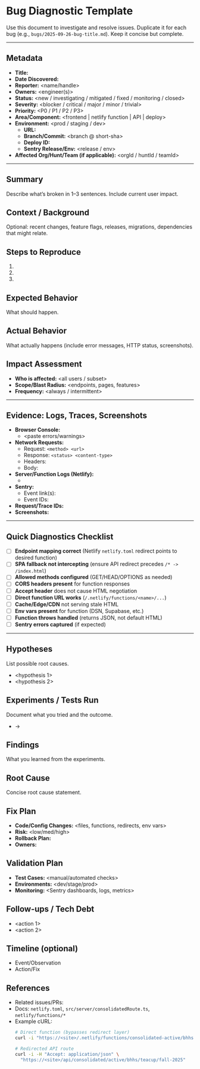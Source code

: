 # Bug Diagnostic Template

Use this document to investigate and resolve issues. Duplicate it for each bug (e.g., `bugs/2025-09-26-bug-title.md`). Keep it concise but complete.

---

## Metadata
- **Title:** <one-line summary>
- **Date Discovered:** <YYYY-MM-DD>
- **Reporter:** <name/handle>
- **Owners:** <engineer(s)>
- **Status:** <new / investigating / mitigated / fixed / monitoring / closed>
- **Severity:** <blocker / critical / major / minor / trivial>
- **Priority:** <P0 / P1 / P2 / P3>
- **Area/Component:** <frontend | netlify function | API | deploy>
- **Environment:** <prod / staging / dev>  
  - **URL:** <page or endpoint>
  - **Branch/Commit:** <branch @ short-sha>
  - **Deploy ID:** <Netlify deploy id>
  - **Sentry Release/Env:** <release / env>
- **Affected Org/Hunt/Team (if applicable):** <orgId / huntId / teamId>

---

## Summary
Describe what’s broken in 1–3 sentences. Include current user impact.

## Context / Background
Optional: recent changes, feature flags, releases, migrations, dependencies that might relate.

## Steps to Reproduce
1. <step>
2. <step>
3. <step>

## Expected Behavior
What should happen.

## Actual Behavior
What actually happens (include error messages, HTTP status, screenshots).

## Impact Assessment
- **Who is affected:** <all users / subset>  
- **Scope/Blast Radius:** <endpoints, pages, features>
- **Frequency:** <always / intermittent>

---

## Evidence: Logs, Traces, Screenshots
- **Browser Console:**
  - <paste errors/warnings>
- **Network Requests:**
  - Request: `<method> <url>`
  - Response: `<status> <content-type>`  
  - Headers: <relevant headers>
  - Body: <relevant payload>
- **Server/Function Logs (Netlify):**
  - <link to function logs or pasted excerpts>
- **Sentry:**
  - Event link(s): <url>
  - Event IDs: <ids>
- **Request/Trace IDs:** <ids>
- **Screenshots:** <paths or links>

---

## Quick Diagnostics Checklist
- [ ] **Endpoint mapping correct** (Netlify `netlify.toml` redirect points to desired function)
- [ ] **SPA fallback not intercepting** (ensure API redirect precedes `/* -> /index.html`)
- [ ] **Allowed methods configured** (GET/HEAD/OPTIONS as needed)
- [ ] **CORS headers present** for function responses
- [ ] **Accept header** does not cause HTML negotiation
- [ ] **Direct function URL works** (`/.netlify/functions/<name>/...`)
- [ ] **Cache/Edge/CDN** not serving stale HTML
- [ ] **Env vars present** for function (DSN, Supabase, etc.)
- [ ] **Function throws handled** (returns JSON, not default HTML)
- [ ] **Sentry errors captured** (if expected)

---

## Hypotheses
List possible root causes.
- <hypothesis 1>
- <hypothesis 2>

## Experiments / Tests Run
Document what you tried and the outcome.
- <test> → <result>

## Findings
What you learned from the experiments.

## Root Cause
Concise root cause statement.

## Fix Plan
- **Code/Config Changes:** <files, functions, redirects, env vars>
- **Risk:** <low/med/high>
- **Rollback Plan:** <how to revert quickly>
- **Owners:** <names>

## Validation Plan
- **Test Cases:** <manual/automated checks>
- **Environments:** <dev/stage/prod>
- **Monitoring:** <Sentry dashboards, logs, metrics>

## Follow-ups / Tech Debt
- <action 1>
- <action 2>

## Timeline (optional)
- <time> Event/Observation
- <time> Action/Fix

## References
- Related issues/PRs: <links>
- Docs: `netlify.toml`, `src/server/consolidatedRoute.ts`, `netlify/functions/*`
- Example cURL:
  ```bash
  # Direct function (bypasses redirect layer)
  curl -i "https://<site>/.netlify/functions/consolidated-active/bhhs/teacup/fall-2025"

  # Redirected API route
  curl -i -H "Accept: application/json" \
    "https://<site>/api/consolidated/active/bhhs/teacup/fall-2025"
  ```
